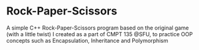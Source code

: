 # Rock-Paper-Scissors
A simple C++ Rock-Paper-Scissors program based on the original game (with a little twist) I created as a part of CMPT 135 @SFU, to practice OOP concepts such as Encapsulation, Inheritance and Polymorphism

